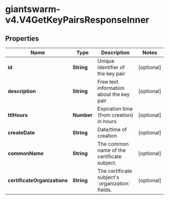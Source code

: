 # giantswarm-v4.V4GetKeyPairsResponseInner

## Properties
Name | Type | Description | Notes
------------ | ------------- | ------------- | -------------
**id** | **String** | Unique identifier of the key pair | [optional] 
**description** | **String** | Free text information about the key pair | [optional] 
**ttlHours** | **Number** | Expiration time (from creation) in hours | [optional] 
**createDate** | **String** | Date/time of creation | [optional] 
**commonName** | **String** | The common name of the certificate subject. | [optional] 
**certificateOrganizations** | **String** | The certificate subject&#39;s &#x60;organization&#x60; fields. | [optional] 


